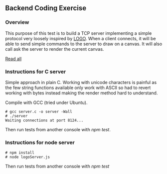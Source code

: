 ## Backend Coding Exercise

### Overview

This purpose of this test is to build a TCP server implementing a simple protocol very loosely inspired by [LOGO](https://en.wikipedia.org/wiki/Logo_(programming_language)). When a client connects, it will be able to send simple commands to the server to draw on a canvas. It will also call ask the server to render the current canvas.

[Read all](https://frontapp.github.io/front-backend-exercise/2019-06-14-dbd77b/)

### Instructions for C server

Simple approach in plain C. Working with unicode characters is painful as the few string functions available only work with ASCII so had to revert working with bytes instead making the render method hard to understand.

Compile with GCC (tried under Ubuntu).

```
# gcc server.c -o server -Wall
# ./server
Waiting connections at port 8124...
```

Then run tests from another console with *npm test*.

### Instructions for node server

```
# npm install
# node logoServer.js
```

Then run tests from another console with *npm test*
